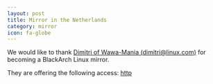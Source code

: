 ```yaml
---
layout: post
title: Mirror in the Netherlands
category: mirror
icon: fa-globe
---
```


We would like to thank [Dimitri of Wawa-Mania (dimitri@linux.com)](https://forum.wawa-mania.ec/) for becoming a BlackArch Linux mirror.

They are offering the following access: [http](http://blackarch.wawa-mania.ec/)